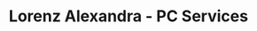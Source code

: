 ---
title: "Lorenz Alexandra - PC Services"
url: /schmidgaden/lorenz-alexandra-pc-services/
shop: Computer
---